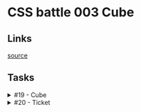 # CSS battle 003 Cube

## Links
[source](https://cssbattle.dev/battle/3)

## Tasks

<details>
  <summary>#19 - Cube</summary>

  [Task](https://cssbattle.dev/play/19)

    <p a><p b><p c>
    <style>
      * {
        margin: 48px 75px;
        background: #0B2429;
      }
      p {
        margin: 0;
      }
      [a], [b] {
        width: 71px;
        height: 72px;
      }
      [a] {
        float: left;
        margin: 0px -21px;
        transform: skewY(-45deg);
        background: #998235;
      }
      [b] {
        margin: -16px 50px;
        transform: skewY(45deg);
        background: #1A4341;
      }
      [c] {
        width: 100px;
        height: 100px;
        transform: rotate(45deg);
        background: #F3AC3C;
      }
    </style>

</details>

<details>
  <summary>#20 - Ticket</summary>

  [Task](https://cssbattle.dev/play/20)

    <p a><p b><p c><p d><p e><p f>
    <style>
      body {
        margin: 100px;
        background: linear-gradient(90deg, #F7EC7D 60%, 0, #E38F66);
        box-shadow: 0px 0px 0px 100px #62306D;
      }
      p {
        width: 40px;
        height: 40px;
        border-radius: 50%;
        position: fixed;
        background: #62306D;
      }
      [a], [b] {
        left: 80px;
      }
      [a], [c] {
        top: 64px;
      }
      [c], [d] {
        left: 280px;
      }
      [b], [d] {
        top: 164px;
      }
      [e], [f] {
        width: 20px;
        height: 20px;
        left: 230px;
      }
      [e] {
        top: 74px;
      }
      [f] {
        top: 174px;
      }
    </style>

</details>
